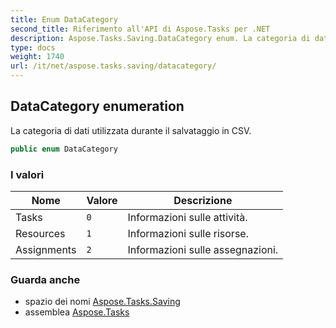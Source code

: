 ```yaml
---
title: Enum DataCategory
second_title: Riferimento all'API di Aspose.Tasks per .NET
description: Aspose.Tasks.Saving.DataCategory enum. La categoria di dati utilizzata durante il salvataggio in CSV.
type: docs
weight: 1740
url: /it/net/aspose.tasks.saving/datacategory/
---
```

## DataCategory enumeration

La categoria di dati utilizzata durante il salvataggio in CSV.

```csharp
public enum DataCategory
```

### I valori

| Nome | Valore | Descrizione |
| --- | --- | --- |
| Tasks | `0` | Informazioni sulle attività. |
| Resources | `1` | Informazioni sulle risorse. |
| Assignments | `2` | Informazioni sulle assegnazioni. |

### Guarda anche

* spazio dei nomi [Aspose.Tasks.Saving](../../aspose.tasks.saving/)
* assemblea [Aspose.Tasks](../../)


